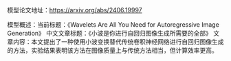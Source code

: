 模型论文地址：https://arxiv.org/abs/2406.19997

模型概述：当前标题：《Wavelets Are All You Need for Autoregressive Image Generation》
中文文章标题：《小波是你进行自回归图像生成所需要的全部》
文章内容：本文提出了一种使用小波变换替代传统卷积神经网络进行自回归图像生成的方法，实验结果表明该方法在图像质量上与传统方法相当，但计算效率更高。
